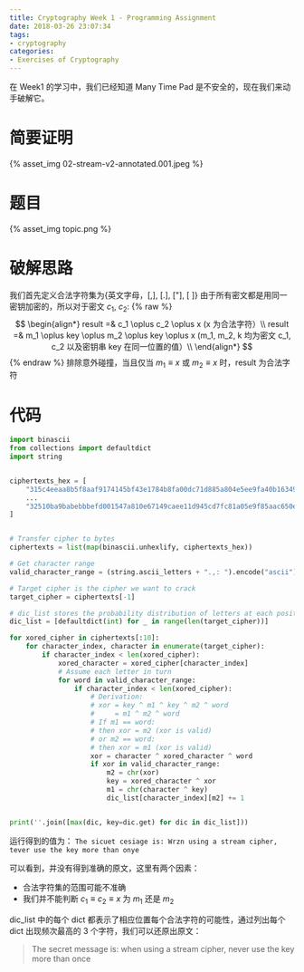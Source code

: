 ```yaml
---
title: Cryptography Week 1 - Programming Assignment
date: 2018-03-26 23:07:34
tags:
- cryptography
categories:
- Exercises of Cryptography
---
```

在 Week1 的学习中，我们已经知道 Many Time Pad 是不安全的，现在我们来动手破解它。
<!--more-->

# 简要证明

{% asset_img 02-stream-v2-annotated.001.jpeg %}

# 题目

{% asset_img topic.png %}

# 破解思路

我们首先定义合法字符集为{英文字母，[,], [.], ["], [ ]}
由于所有密文都是用同一密钥加密的，所以对于密文 $c_1$, $c_2$:
{% raw %}
$$
	\begin{align*}
        result =& c_1 \oplus c_2 \oplus x (x 为合法字符）\\
        result =& m_1 \oplus key \oplus m_2 \oplus key \oplus x (m_1, m_2, k 均为密文 c_1, c_2 以及密钥串 key 在同一位置的值）\\
	\end{align*}
$$
{% endraw %}
排除意外碰撞，当且仅当 $m_1 \equiv x$ 或 $m_2 \equiv x$ 时，result 为合法字符

# 代码

```python
import binascii
from collections import defaultdict
import string


ciphertexts_hex = [
    "315c4eeaa8b5f8aaf9174145bf43e1784b8fa00dc71d885a804e5ee9fa40b16349c146fb778cdf2d3aff021dfff5b403b510d0d0455468aeb98622b137dae857553ccd8883a7bc37520e06e515d22c954eba5025b8cc57ee59418ce7dc6bc41556bdb36bbca3e8774301fbcaa3b83b220809560987815f65286764703de0f3d524400a19b159610b11ef3e",
    ...
    "32510ba9babebbbefd001547a810e67149caee11d945cd7fc81a05e9f85aac650e9052ba6a8cd8257bf14d13e6f0a803b54fde9e77472dbff89d71b57bddef121336cb85ccb8f3315f4b52e301d16e9f52f904",
]


# Transfer cipher to bytes
ciphertexts = list(map(binascii.unhexlify, ciphertexts_hex))

# Get character range
valid_character_range = (string.ascii_letters + ".,: ").encode("ascii")

# Target cipher is the cipher we want to crack
target_cipher = ciphertexts[-1]

# dic_list stores the probability distribution of letters at each position
dic_list = [defaultdict(int) for _ in range(len(target_cipher))]

for xored_cipher in ciphertexts[:10]:
    for character_index, character in enumerate(target_cipher):
        if character_index < len(xored_cipher):
            xored_character = xored_cipher[character_index]
            # Assume each letter in turn
            for word in valid_character_range:
                if character_index < len(xored_cipher):
                    # Derivation:
                    # xor = key ^ m1 ^ key ^ m2 ^ word
                    #     = m1 ^ m2 ^ word
                    # If m1 == word:
                    # then xor = m2 (xor is valid)
                    # or m2 == word:
                    # then xor = m1 (xor is valid)
                    xor = character ^ xored_character ^ word
                    if xor in valid_character_range:
                        m2 = chr(xor)
                        key = xored_character ^ xor
                        m1 = chr(character ^ key)
                        dic_list[character_index][m2] += 1


print(''.join([max(dic, key=dic.get) for dic in dic_list]))
```

运行得到的值为：
`The sicuet cesiage is: Wrzn using a stream cipher, tever use the key more than onye`

可以看到，并没有得到准确的原文，这里有两个因素：
- 合法字符集的范围可能不准确
- 我们并不能判断 $c_1 \equiv c_2 \equiv x$ 为 $m_1$ 还是 $m_2$

dic_list 中的每个 dict 都表示了相应位置每个合法字符的可能性，通过列出每个 dict 出现频次最高的 3 个字符，我们可以还原出原文：

> The secret message is: when using a stream cipher, never use the key more than once
